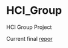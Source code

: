 HCI_Group
=========

HCI Group Project

Current final [repor](https://github.com/joshaw/HCI_Group/blob/master/Final_Report/build/mainfile.pdf?raw=true)
